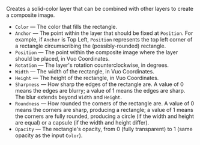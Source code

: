 Creates a solid-color layer that can be combined with other layers to create a composite image.

   - `Color` — The color that fills the rectangle.
   - `Anchor` — The point within the layer that should be fixed at `Position`.  For example, if `Anchor` is Top Left, `Position` represents the top left corner of a rectangle circumscribing the (possibly-rounded) rectangle.
   - `Position` — The point within the composite image where the layer should be placed, in Vuo Coordinates.
   - `Rotation` — The layer's rotation counterclockwise, in degrees.
   - `Width` — The width of the rectangle, in Vuo Coordinates.
   - `Height` — The height of the rectangle, in Vuo Coordinates.
   - `Sharpness` — How sharp the edges of the rectangle are.  A value of 0 means the edges are blurry; a value of 1 means the edges are sharp.  The blur extends beyond `Width` and `Height`.
   - `Roundness` — How rounded the corners of the rectangle are.  A value of 0 means the corners are sharp, producing a rectangle; a value of 1 means the corners are fully rounded, producing a circle (if the width and height are equal) or a capsule (if the width and height differ).
   - `Opacity` — The rectangle's opacity, from 0 (fully transparent) to 1 (same opacity as the input `Color`).

